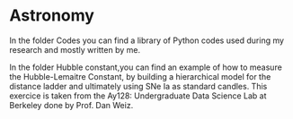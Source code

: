 # Astronomy

In the folder Codes you can find a library of Python codes used during my research and
mostly written by me.

In the folder Hubble constant,you can find an example of how to measure the Hubble-Lemaitre Constant, by building a hierarchical model for the distance ladder and ultimately using SNe Ia as standard candles.
This exercice is taken from the Ay128: Undergraduate Data Science Lab at Berkeley done by Prof. Dan Weiz.
